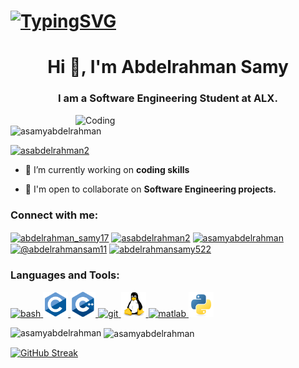 # [![TypingSVG](https://readme-typing-svg.demolab.com?lines=Hey!+You+Are+Welcome+To+My+Profile;My+Name+Is+Abdelrahman+Samy;I+Am+A+Software+Engineer)](https://git.io/typing-svg)
<h1 align="center">Hi 👋, I'm Abdelrahman Samy</h1>
<h3 align="center">I am a Software Engineering Student at ALX.</h3>
<img align="right" alt="Coding" width="400" src="https://cdn.dribbble.com/users/1162077/screenshots/3848914/programmer.gif">

<p align="left"> <img src="https://komarev.com/ghpvc/?username=asamyabdelrahman&label=Profile%20views&color=0e75b6&style=flat" alt="asamyabdelrahman" /> </p>

<p align="left"> <a href="https://twitter.com/asabdelrahman2" target="blank"><img src="https://img.shields.io/twitter/follow/asabdelrahman2?logo=twitter&style=for-the-badge" alt="asabdelrahman2" /></a> </p>

- 🔭 I’m currently working on **coding skills**

- 👯 I'm open to collaborate on **Software Engineering projects.**

<h3 align="left">Connect with me:</h3>
<p align="left">
<a href="https://instagram.com/abdelrahman_samy17" target="blank"><img align="center" src="https://raw.githubusercontent.com/rahuldkjain/github-profile-readme-generator/master/src/images/icons/Social/instagram.svg" alt="abdelrahman_samy17" height="30" width="40" /></a>
<a href="https://twitter.com/asabdelrahman2" target="blank"><img align="center" src="https://raw.githubusercontent.com/rahuldkjain/github-profile-readme-generator/master/src/images/icons/Social/twitter.svg" alt="asabdelrahman2" height="30" width="40" /></a>
<a href="https://www.linkedin.com/in/samyabdelrahman/" target="blank"><img align="center" src="https://raw.githubusercontent.com/rahuldkjain/github-profile-readme-generator/master/src/images/icons/Social/linked-in-alt.svg" alt="asamyabdelrahman" height="30" width="40" /></a>
<a href="https://www.hackerrank.com/abdelrahmansam11" target="blank"><img align="center" src="https://raw.githubusercontent.com/rahuldkjain/github-profile-readme-generator/master/src/images/icons/Social/hackerrank.svg" alt="@abdelrahmansam11" height="30" width="40" /></a>
<a href="https://www.leetcode.com/abdelrahmansamy522" target="blank"><img align="center" src="https://raw.githubusercontent.com/rahuldkjain/github-profile-readme-generator/master/src/images/icons/Social/leet-code.svg" alt="abdelrahmansamy522" height="30" width="40" /></a>
</p>

<h3 align="left">Languages and Tools:</h3>
<p align="left"> <a href="https://www.gnu.org/software/bash/" target="_blank" rel="noreferrer"> <img src="https://www.vectorlogo.zone/logos/gnu_bash/gnu_bash-icon.svg" alt="bash" width="40" height="40"/> </a> <a href="https://www.cprogramming.com/" target="_blank" rel="noreferrer"> <img src="https://raw.githubusercontent.com/devicons/devicon/master/icons/c/c-original.svg" alt="c" width="40" height="40"/> </a> <a href="https://www.w3schools.com/cpp/" target="_blank" rel="noreferrer"> <img src="https://raw.githubusercontent.com/devicons/devicon/master/icons/cplusplus/cplusplus-original.svg" alt="cplusplus" width="40" height="40"/> </a> <a href="https://git-scm.com/" target="_blank" rel="noreferrer"> <img src="https://www.vectorlogo.zone/logos/git-scm/git-scm-icon.svg" alt="git" width="40" height="40"/> </a> <a href="https://www.linux.org/" target="_blank" rel="noreferrer"> <img src="https://raw.githubusercontent.com/devicons/devicon/master/icons/linux/linux-original.svg" alt="linux" width="40" height="40"/> </a> <a href="https://www.mathworks.com/" target="_blank" rel="noreferrer"> <img src="https://upload.wikimedia.org/wikipedia/commons/2/21/Matlab_Logo.png" alt="matlab" width="40" height="40"/> </a> <a href="https://www.python.org" target="_blank" rel="noreferrer"> <img src="https://raw.githubusercontent.com/devicons/devicon/master/icons/python/python-original.svg" alt="python" width="40" height="40"/> </a> </p>

<p><img align="left" src="https://github-readme-stats.vercel.app/api/top-langs?username=asamyabdelrahman&show_icons=true&locale=en&layout=compact" alt="asamyabdelrahman" /></p>

<p>&nbsp;<img align="center" src="https://github-readme-stats.vercel.app/api?username=asamyabdelrahman&show_icons=true&locale=en" alt="asamyabdelrahman" /></p>

[![GitHub Streak](https://github-readme-streak-stats.herokuapp.com/?user=ASamyAbdelrahman)](https://git.io/streak-stats)


